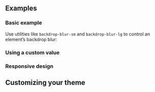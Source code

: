 <ApiTable
  rows=
/>

## Examples

### Basic example

Use utilities like `backdrop-blur-sm` and `backdrop-blur-lg` to control an element’s backdrop blur:

### Using a custom value

### Responsive design

## Customizing your theme